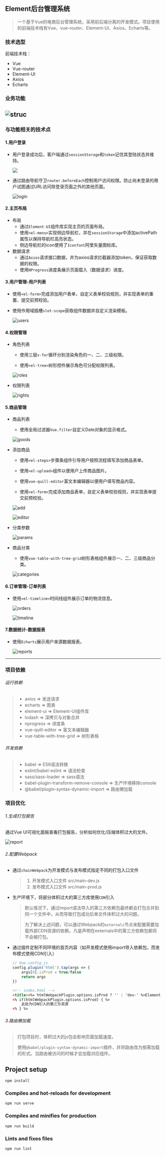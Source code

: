 

##  Element后台管理系统

> 一个基于Vue的电商后台管理系统，采用前后端分离的开发模式。项目使用的前端技术栈有Vue、vue-router、Element-UI、Axios、Echarts等。



### 技术选型

前端技术栈：

- Vue
- Vue-router
- Element-UI
- Axios
- Echarts



### 业务功能

![struc](https://seanboy.club/uploads/images/2020-05-09~10-29-22~struc.png)
------



### 与功能相关的技术点

#### 1.用户登录

- 用户登录成功后，客户端通过```sessionStorage```和```token```记住其登陆状态并维持。

  ![](https://gitee.com/wBekvam/vue-shop-admin/raw/master/image/mall_desc04.png)

- 通过路由导航守卫```router.beforeEach```控制用户访问权限。防止尚未登录的用户试图通过URL访问除登录页面之外的其他页面。

  ![login](https://seanboy.club/uploads/images/2020-05-09~10-29-22~login.png)



#### 2.主页布局

- 布局
  - 通过```Element-UI```组件库实现主页的页面布局。
  - 使用```<el-menu>```实现侧边导航栏，并在```sessionStorage```中添加activePath属性以保持导航栏高亮状态。
  - 侧边导航栏的icon使用了```Iconfont```阿里矢量图标库。
- 数据请求
  - 通过```Axios```请求接口数据，并为axios请求拦截器添加token，保证获取数据的权限。
  - 使用```NProgress```进度条展示页面载入（数据请求）进度。



#### 3.用户管理-用户列表

- 使用```<el-form>```完成添加用户表单，自定义表单校验规则，并实现表单的重置、提交前预校验。

- 使用作用域插槽```slot-scope```获取组件数据并自定义渲染模板。

  ![users](https://seanboy.club/uploads/images/2020-05-09~10-29-22~users.png)



#### 4.权限管理

- 角色列表

  - 使用三层```v-for```循环分别渲染角色的一、二、三级权限。

  - 使用```<el-tree>```树形控件展示角色可分配权限列表。

  ![roles](https://seanboy.club/uploads/images/2020-05-09~10-29-22~roles.png)

- 权限列表

  ![rights](https://seanboy.club/uploads/images/2020-05-09~10-29-22~rights.png)


#### 5.商品管理

- 商品列表

  - 使用全局过滤器```Vue.filter```自定义Date对象的显示格式。

  ![goods](https://seanboy.club/uploads/images/2020-05-09~10-29-22~goods.png)
  
- 添加商品

  - 使用```<el-steps>```步骤条组件引导用户按照流程填写添加商品表单。
  - 使用```<el-upload>```组件以便用户上传商品图片。
  - 使用```vue-quill-editor```富文本编辑器以便用户填写商品内容。

  - 使用```<el-form>```完成添加商品表单，自定义表单校验规则，并实现表单提交前预校验。

  ![add](https://seanboy.club/uploads/images/2020-05-09~10-29-22~add.png)

  ![editor](https://seanboy.club/uploads/images/2020-05-09~10-29-22~editor.png)

- 分类参数

  ![params](https://seanboy.club/uploads/images/2020-05-09~10-29-22~params.png)

- 商品分类

  - 使用```vue-table-with-tree-grid```树形表格组件展示一、二、三级商品分类。

  ![categories](https://seanboy.club/uploads/images/2020-05-09~10-29-22~categories.png)


#### 6.订单管理-订单列表

- 使用```<el-timeline>```时间线组件展示订单的物流信息。

  ![orders](https://seanboy.club/uploads/images/2020-05-09~10-29-22~orders.png)

  ![timeline](https://seanboy.club/uploads/images/2020-05-09~10-29-22~timeline.png)



#### 7.数据统计-数据报表

- 使用```Echarts```展示用户来源数据报表。

  ![reports](https://seanboy.club/uploads/images/2020-05-09~10-29-22~reports.png)

------



### 项目依赖

###### 运行依赖

> - axios => 发送请求
> - echarts => 图表
> - element-ui => Element-UI组件库
> - lodash => 深拷贝与对象合并
> - nprogress => 进度条
> - vue-quill-editor => 富文本编辑器
> - vue-table-with-tree-grid => 树形表格

###### 开发依赖

> - babel => ES6语法转换
> - eslint/babel-eslint => 语法检查
> - sass/sass-loader => sass语法
> - babel-plugin-transform-remove-console => 生产环境移除console
> - @babel/plugin-syntax-dynamic-import => 路由懒加载



### 项目优化

###### 1.生成打包报告

通过Vue UI可视化面板查看打包报告，分析如何优化/压缩体积过大的文件。

![report](https://seanboy.club/uploads/images/2020-05-09~10-29-22~report.png)


###### 2.配置Webpack

- 通过`chainWebpack`为开发模式与发布模式指定不同的打包入口文件

  > 1. 开发模式入口文件    src/main-dev.js
  >2. 发布模式入口文件    src/main-prod.js
  > 
  
- 生产环境下，将部分体积过大的第三方库使用`CDN`引入

  > 默认情况下，通过import语法导入的第三方依赖包最终都会打包合并到同一个文件中，从而导致打包成功后单文件体积过大的问题。
  >
  > 为了解决上述问题，可以通过Webpack的`externals`节点来配置需要加载外部CDN资源的依赖。凡是声明在externals中的第三方依赖包都将不会被打包。

- 通过插件定制不同环境的首页内容（如开发模式使用import导入依赖包，而发布模式使用CDN引入）

  ```js
  // Vue.config.js
  config.plugin('html').tap(args => {
      args[0].isProd = true/false
      return args
  })
  ```

  ```html
  <!-- index.html -->
  <title><%= htmlWebpackPlugin.options.isProd ? '' : 'dev-' %>Element后台管理系统</title>
  <% if(htmlWebpackPlugin.options.isProd) { %>
      此处为CDN引入的第三方资源
  <% } %>
  ```



###### 3.路由懒加载

  > 打包项目时，体积过大的js包会影响页面加载速度。
  >
  > 使用`@babel/plugin-syntax-dynamic-import`插件，并将路由改为按需加载的形式。当路由被访问的时候才会加载对应组件。



## Project setup
```
npm install
```

### Compiles and hot-reloads for development
```
npm run serve
```

### Compiles and minifies for production
```
npm run build
```

### Lints and fixes files
```
npm run lint
```
